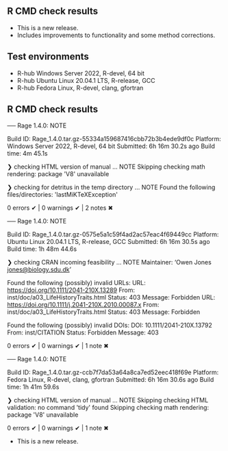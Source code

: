 ## R CMD check results

* This is a new release.
* Includes improvements to functionality and some method corrections.

## Test environments
- R-hub Windows Server 2022, R-devel, 64 bit
- R-hub Ubuntu Linux 20.04.1 LTS, R-release, GCC
- R-hub Fedora Linux, R-devel, clang, gfortran

## R CMD check results

── Rage 1.4.0: NOTE

  Build ID:   Rage_1.4.0.tar.gz-55334a159687416cbb72b3b4ede9df0c
  Platform:   Windows Server 2022, R-devel, 64 bit
  Submitted:  6h 16m 30.2s ago
  Build time: 4m 45.1s

❯ checking HTML version of manual ... NOTE
  Skipping checking math rendering: package 'V8' unavailable

❯ checking for detritus in the temp directory ... NOTE
  Found the following files/directories:
    'lastMiKTeXException'

0 errors ✔ | 0 warnings ✔ | 2 notes ✖

── Rage 1.4.0: NOTE

  Build ID:   Rage_1.4.0.tar.gz-0575e5a1c59f4ad2ac57eac4f69449cc
  Platform:   Ubuntu Linux 20.04.1 LTS, R-release, GCC
  Submitted:  6h 16m 30.5s ago
  Build time: 1h 48m 44.6s

❯ checking CRAN incoming feasibility ... NOTE
  Maintainer: ‘Owen Jones <jones@biology.sdu.dk>’
  
  Found the following (possibly) invalid URLs:
    URL: https://doi.org/10.1111/2041-210X.13289
      From: inst/doc/a03_LifeHistoryTraits.html
      Status: 403
      Message: Forbidden
    URL: https://doi.org/10.1111/j.2041-210X.2010.00087.x
      From: inst/doc/a03_LifeHistoryTraits.html
      Status: 403
      Message: Forbidden
  
  Found the following (possibly) invalid DOIs:
    DOI: 10.1111/2041-210X.13792
      From: inst/CITATION
      Status: Forbidden
      Message: 403

0 errors ✔ | 0 warnings ✔ | 1 note ✖

── Rage 1.4.0: NOTE

  Build ID:   Rage_1.4.0.tar.gz-ccb7f7da53a64a8ca7ed52eec418f69e
  Platform:   Fedora Linux, R-devel, clang, gfortran
  Submitted:  6h 16m 30.6s ago
  Build time: 1h 41m 59.6s

❯ checking HTML version of manual ... NOTE
  Skipping checking HTML validation: no command 'tidy' found
  Skipping checking math rendering: package 'V8' unavailable

0 errors ✔ | 0 warnings ✔ | 1 note ✖

* This is a new release.
